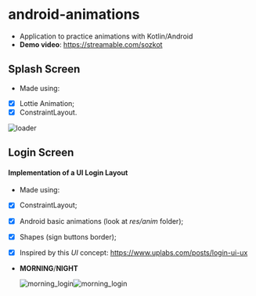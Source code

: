 # android-animations
- Application to practice animations with Kotlin/Android
- **Demo video**: https://streamable.com/sozkot

## Splash Screen

- Made using:
- [x] Lottie Animation;
- [x] ConstraintLayout.

<img src="https://i.imgur.com/7b2WXKo.jpg" alt="loader" />







## Login Screen

#### Implementation of a UI Login Layout

- Made using:
- [x] ConstraintLayout;
- [x] Android basic animations (look at *res/anim* folder);
- [x] Shapes (sign buttons border);
- [x] Inspired by this *UI* concept: https://www.uplabs.com/posts/login-ui-ux



- **MORNING**/**NIGHT**

  <img src="https://i.imgur.com/aRFoZqo.jpg" alt="morning_login" /><img src="https://i.imgur.com/yKkOqPD.jpg" alt="morning_login" />
